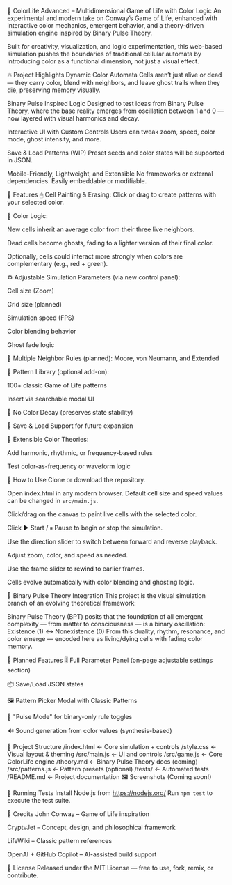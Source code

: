🌈 ColorLife Advanced – Multidimensional Game of Life with Color Logic
An experimental and modern take on Conway’s Game of Life, enhanced with interactive color mechanics, emergent behavior, and a theory-driven simulation engine inspired by Binary Pulse Theory.

Built for creativity, visualization, and logic experimentation, this web-based simulation pushes the boundaries of traditional cellular automata by introducing color as a functional dimension, not just a visual effect.

🔥 Project Highlights
Dynamic Color Automata
Cells aren’t just alive or dead — they carry color, blend with neighbors, and leave ghost trails when they die, preserving memory visually.

Binary Pulse Inspired Logic
Designed to test ideas from Binary Pulse Theory, where the base reality emerges from oscillation between 1 and 0 — now layered with visual harmonics and decay.

Interactive UI with Custom Controls
Users can tweak zoom, speed, color mode, ghost intensity, and more.

Save & Load Patterns (WIP)
Preset seeds and color states will be supported in JSON.

Mobile-Friendly, Lightweight, and Extensible
No frameworks or external dependencies. Easily embeddable or modifiable.

🎨 Features
🖱 Cell Painting & Erasing: Click or drag to create patterns with your selected color.

🌈 Color Logic:

New cells inherit an average color from their three live neighbors.

Dead cells become ghosts, fading to a lighter version of their final color.

Optionally, cells could interact more strongly when colors are complementary (e.g., red + green).

⚙️ Adjustable Simulation Parameters (via new control panel):

Cell size (Zoom)

Grid size (planned)

Simulation speed (FPS)

Color blending behavior

Ghost fade logic

📏 Multiple Neighbor Rules (planned): Moore, von Neumann, and Extended

🧬 Pattern Library (optional add-on):

100+ classic Game of Life patterns

Insert via searchable modal UI

🧪 No Color Decay (preserves state stability)

💾 Save & Load Support for future expansion

🧠 Extensible Color Theories:

Add harmonic, rhythmic, or frequency-based rules

Test color-as-frequency or waveform logic

🚀 How to Use
Clone or download the repository.

Open index.html in any modern browser.
Default cell size and speed values can be changed in `src/main.js`.

Click/drag on the canvas to paint live cells with the selected color.

Click ▶ Start / ⏸ Pause to begin or stop the simulation.

Use the direction slider to switch between forward and reverse playback.

Adjust zoom, color, and speed as needed.

Use the frame slider to rewind to earlier frames.

Cells evolve automatically with color blending and ghosting logic.

🧠 Binary Pulse Theory Integration
This project is the visual simulation branch of an evolving theoretical framework:

Binary Pulse Theory (BPT) posits that the foundation of all emergent complexity — from matter to consciousness — is a binary oscillation:
Existence (1) ↔ Nonexistence (0)
From this duality, rhythm, resonance, and color emerge — encoded here as living/dying cells with fading color memory.

🧩 Planned Features
🎚 Full Parameter Panel (on-page adjustable settings section)

📦 Save/Load JSON states

🖼 Pattern Picker Modal with Classic Patterns

🧠 "Pulse Mode" for binary-only rule toggles

🔊 Sound generation from color values (synthesis-based)

📁 Project Structure
/index.html          <- Core simulation + controls
/style.css           <- Visual layout & theming
/src/main.js         <- UI and controls
/src/game.js         <- Core ColorLife engine
/theory.md           <- Binary Pulse Theory docs (coming)
/src/patterns.js     <- Pattern presets (optional)
/tests/	         <- Automated tests
/README.md           <- Project documentation
🖼 Screenshots
(Coming soon!)

🧪 Running Tests
Install Node.js from https://nodejs.org/
Run `npm test` to execute the test suite.

🙌 Credits
John Conway – Game of Life inspiration

CryptvJet – Concept, design, and philosophical framework

LifeWiki – Classic pattern references

OpenAI + GitHub Copilot – AI-assisted build support

🪪 License
Released under the MIT License — free to use, fork, remix, or contribute.
